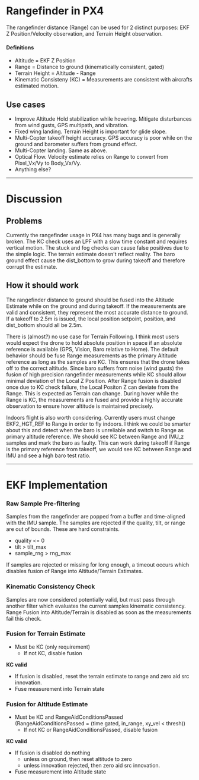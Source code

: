 # Rangefinder in PX4
The rangefinder distance (Range) can be used for 2 distinct purposes: EKF Z Position/Velocity observation, and Terrain Height observation.

#### Definitions
- Altitude = EKF Z Position
- Range = Distance to ground (kinematically consistent, gated)
- Terrain Height = Altitude - Range
- Kinematic Consisteny (KC) = Measurements are consistent with aircrafts estimated motion.

## Use cases
- Improve Altitude Hold stabilization while hovering. Mitigate disturbances from wind gusts, GPS multipath, and vibration.
- Fixed wing landing. Terrain Height is important for glide slope.
- Multi-Copter takeoff height accuracy. GPS accuracy is poor while on the ground and barometer suffers from ground effect.
- Multi-Copter landing. Same as above.
- Optical Flow. Velocity estimate relies on Range to convert from Pixel_Vx/Vy to Body_Vx/Vy.
- Anything else?

---

# Discussion

## Problems
Currently the rangefinder usage in PX4 has many bugs and is generally broken. The KC check uses an LPF with a slow time constant and requires vertical motion. The stuck and fog checks can cause false positives due to the simple logic. The terrain estimate doesn't reflect reality. The baro ground effect cause the dist_bottom to grow during takeoff and therefore corrupt the estimate.

## How it should work
The rangefinder distance to ground should be fused into the Altitude Estimate while on the ground and during takeoff. If the measurements are valid and consistent, they represent the most accurate distance to ground. If a takeoff to 2.5m is issued, the local position setpoint, position, and dist_bottom should all be 2.5m.

There is (almost?) no use case for Terrain Following. I think most users would expect the drone to hold absolute position in space if an absolute reference is available (GPS, Vision, Baro relative to Home). The default behavior should be fuse Range measurements as the primary Altitude reference as long as the samples are KC. This ensures that the drone takes off to the correct altitude. Since baro suffers from noise (wind gusts) the fusion of high precision rangefinder measurements while KC should allow minimal deviation of the Local Z Position. After Range fusion is disabled once due to KC check failure, the Local Positon Z can deviate from the Range. This is expected as Terrain can change. During hover while the Range is KC, the measurements are fused and provide a highly accurate observation to ensure hover altitude is maintained precisely.

Indoors flight is also worth considering. Currently users must change EKF2_HGT_REF to Range in order to fly indoors. I think we could be smarter about this and detect when the baro is unreliable and switch to Range as primary altitude reference. We should see KC between Range and IMU_z samples and mark the baro as faulty. This can work during takeoff if Range is the primary reference from takeoff, we would see KC between Range and IMU and see a high baro test ratio.

---

# EKF Implementation

### Raw Sample Pre-filtering
Samples from the rangefinder are popped from a buffer and time-aligned with the IMU sample. The samples are rejected if the quality, tilt, or range are out of bounds. These are hard constraints.
- quality <= 0
- tilt > tilt_max
- sample_rng > rng_max

If samples are rejected or missing for long enough, a timeout occurs which disables fusion of Range into Altitude/Terrain Estimates.

### Kinematic Consistency Check
Samples are now considered potentially valid, but must pass through another filter which evaluates the current samples kinematic consistency. Range Fusion into Altitude/Terrain is disabled as soon as the measurements fail this check.

### Fusion for Terrain Estimate
- Must be KC (only requirement)
	- If not KC, disable fusion

**KC valid**
- If fusion is disabled, reset the terrain estimate to range and zero aid src innovation.
- Fuse measurement into Terrain state

### Fusion for Altitude Estimate
- Must be KC and RangeAidConditionsPassed (RangeAidConditionsPassed = (time gated, in_range, xy_vel < thresh))
	- If not KC or RangeAidConditionsPassed, disable fusion

**KC valid**
- If fusion is disabled do nothing
	- unless on ground, then reset altitude to zero
	- unless innovation rejected, then zero aid src innovation.
- Fuse measurement into Altitude state
